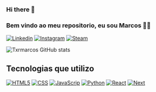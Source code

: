 ### Hi there 👋

### Bem vindo ao meu repositorio, eu sou Marcos 🫶🐵

[![Linkedin](	https://img.shields.io/badge/LinkedIn-0077B5?style=for-the-badge&logo=linkedin&logoColor=white)](https://www.linkedin.com/in/marcos-teixeira-37676a24a/)
[![Instagram](	https://img.shields.io/badge/Instagram-E4405F?style=for-the-badge&logo=instagram&logoColor=white)](https://www.instagram.com/txr_marcos/)
[![Steam](	https://img.shields.io/badge/Steam-000000?style=for-the-badge&logo=steam&logoColor=white)](https://steamcommunity.com/profiles/76561198306121337/)


![Txrmarcos GitHub stats](https://github-readme-stats.vercel.app/api?username=Txrmarcos&show_icons=true&theme=synthwave)

## Tecnologias que utilizo

[![HTML5](	https://img.shields.io/badge/HTML5-E34F26?style=for-the-badge&logo=html5&logoColor=white)]('https://github.com/Txrmarcos')
[![CSS](	https://img.shields.io/badge/CSS3-1572B6?style=for-the-badge&logo=css3&logoColor=white)]('https://github.com/Txrmarcos')
[![JavaScrip](	https://img.shields.io/badge/JavaScript-F7DF1E?style=for-the-badge&logo=javascript&logoColor=black)]('https://github.com/Txrmarcos')
[![Python](	https://img.shields.io/badge/Python-14354C?style=for-the-badge&logo=python&logoColor=white)]('https://github.com/Txrmarcos')
[![React](	https://img.shields.io/badge/React-20232A?style=for-the-badge&logo=react&logoColor=61DAFB)]('https://github.com/Txrmarcos')
[![Next](	https://img.shields.io/badge/Next.js-000?logo=nextdotjs&logoColor=fff&style=for-the-badge)]('https://github.com/Txrmarcos')

